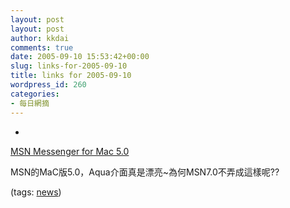 ```yaml
---
layout: post
layout: post
author: kkdai
comments: true
date: 2005-09-10 15:53:42+00:00
slug: links-for-2005-09-10
title: links for 2005-09-10
wordpress_id: 260
categories:
- 每日網摘
---
```



	
  * 
		

[MSN Messenger for Mac 5.0](http://blog.joycode.com/mvm/archive/2005/09/06/63030.aspx)


		

MSN的MaC版5.0，Aqua介面真是漂亮~為何MSN7.0不弄成這樣呢??


		

(tags: [news](http://del.icio.us/kkdai/news))


	


